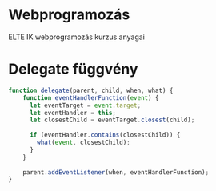 # Webprogramozás

ELTE IK webprogramozás kurzus anyagai

# Delegate függvény
```js
function delegate(parent, child, when, what) {
    function eventHandlerFunction(event) {
      let eventTarget = event.target;
      let eventHandler = this;
      let closestChild = eventTarget.closest(child);
  
      if (eventHandler.contains(closestChild)) {
        what(event, closestChild);
      }
    }
  
    parent.addEventListener(when, eventHandlerFunction);
}
```